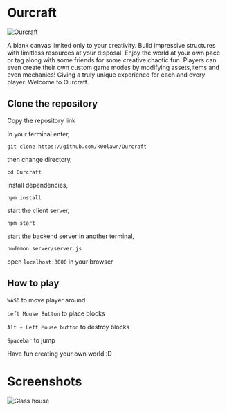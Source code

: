 # Ourcraft

![Ourcraft](https://github.com/k00lawn/Ourcraft/blob/main/assets/ourcraft.gif)

A blank canvas limited only to your creativity. Build impressive structures with limitless resources at your disposal. Enjoy the world at your own pace or tag along with some friends for some creative chaotic fun. Players can even create their own custom game modes by modifying assets,items and even mechanics! Giving a truly unique experience for each and every player. Welcome to Ourcraft.

## Clone the repository

Copy the repository link

In your terminal enter,

```git clone https://github.com/k00lawn/Ourcraft```

then change directory,

```cd Ourcraft```

install dependencies,

```npm install```

start the client server,

```npm start```

start the backend server in another terminal,

```nodemon server/server.js```

open ```localhost:3000``` in your browser

## How to play

```WASD``` to move player around

```Left Mouse Button``` to place blocks

```Alt + Left Mouse button``` to destroy blocks

```Spacebar``` to jump

Have fun creating your own world :D

# Screenshots
![Glass house](https://github.com/k00lawn/Ourcraft/blob/main/assets/ourhouse.png)

